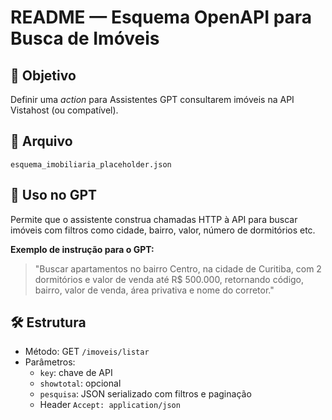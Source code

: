 # README — Esquema OpenAPI para Busca de Imóveis

## 🎯 Objetivo
Definir uma *action* para Assistentes GPT consultarem imóveis na API Vistahost (ou compatível).

## 📄 Arquivo
`esquema_imobiliaria_placeholder.json`

## 📌 Uso no GPT
Permite que o assistente construa chamadas HTTP à API para buscar imóveis com filtros como cidade, bairro, valor, número de dormitórios etc.

**Exemplo de instrução para o GPT:**
> "Buscar apartamentos no bairro Centro, na cidade de Curitiba, com 2 dormitórios e valor de venda até R$ 500.000, retornando código, bairro, valor de venda, área privativa e nome do corretor."

## 🛠 Estrutura
- Método: GET `/imoveis/listar`
- Parâmetros:
  - `key`: chave de API
  - `showtotal`: opcional
  - `pesquisa`: JSON serializado com filtros e paginação
  - Header `Accept: application/json`
